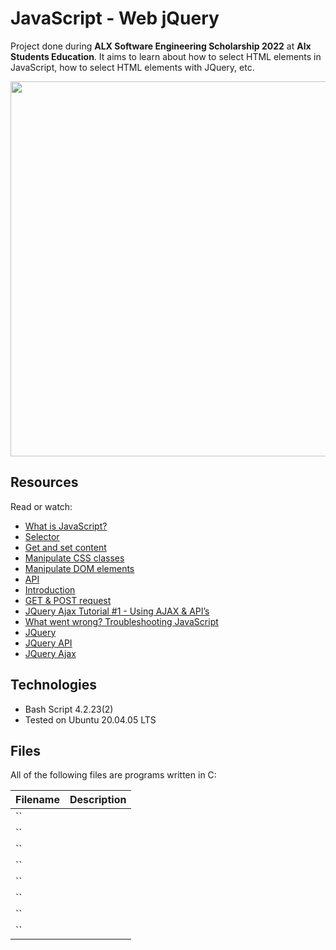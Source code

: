 # JavaScript - Web jQuery

Project done during **ALX Software Engineering Scholarship 2022** at **Alx Students Education**. It aims to learn about how to select HTML elements in JavaScript, how to select HTML elements with JQuery, etc.

<img src="https://s3.amazonaws.com/intranet-projects-files/holbertonschool-higher-level_programming+/305/4724718.jpg" width="600px"/>

## Resources
Read or watch:

* [What is JavaScript?](https://alx-intranet.hbtn.io/rltoken/NJ5XM_fzjlBKERHTkdF-uA)
* [Selector]()
* [Get and set content]()
* [Manipulate CSS classes]()
* [Manipulate DOM elements]()
* [API]()
* [Introduction]()
* [GET & POST request]()
* [JQuery Ajax Tutorial #1 - Using AJAX & API’s]()
* [What went wrong? Troubleshooting JavaScript]()
* [JQuery]()
* [JQuery API]()
* [JQuery Ajax]()

## Technologies
* Bash Script 4.2.23(2)
* Tested on Ubuntu 20.04.05 LTS

## Files
All of the following files are programs written in C:

| Filename | Description |
| -------- | ----------- |
| `` | |
| `` | |
| `` | |
| `` | |
| `` | |
| `` | |
| `` | |
| `` | |

